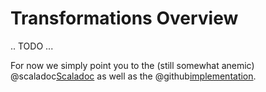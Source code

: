 Transformations Overview
========================

.. TODO ...

For now we simply point you to the (still somewhat anemic) @scaladoc[Scaladoc](swave.core.StreamOps) as well as the
@github[implementation](/core/src/main/scala/swave/core/StreamOps.scala).